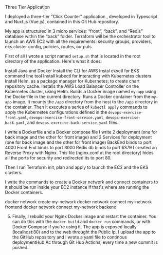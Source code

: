 Three Tier Application

I deployed  a three-tier "Click Counter" application , developed in Typescript and Nuxt.js (Vue.js), contained in this Git Hub repository.

My app is structured in 3 micro services: “front”, “back”, and “Redis” database within the “back” folder.  Terraform will be the orchestrator tool to launch an AWS EC2 with all the requirements: security groups, providers, eks cluster config, policies, routes, outputs.

First of all I wrote a script named `setup.sh` that is located in the root directory of the application. Here's what it does:

Install Java and Docker
Install the CLI for AWS
Instal eksctl for EKS command line tool
Install kubectl for interacting with Kubernetes clusters
Install Helm, as a package manager for Kubernetes;  to create chart repository cache.
Installs the AWS Load Balancer Controller on the Kubernetes cluster, using Helm.
Builds a Docker image named `my-app` using the Dockerfile in the current directory.
Runs a Docker container from the `my-app` image. It mounts the `/app` directory from the host to the `/app` directory in the container. 
Then it executes a series of `kubectl apply` commands to apply the Kubernetes configurations defined in the `devops-exercise-front.yaml`, `devops-exercise-front-service.yaml`, `devops-exercise-back.yaml`, and `devops-exercise-back-service.yaml` files.

I write a Dockerfile and a Docker compose file
I write 2 deployment (one for back image and the other for front image) and 2 Services for deployment (one for back image and the other for front image)
BackEnd binds to port 4000
Front End binds to port 3000
Redis db binds to port 6379
I created an Reverse Proxy with Nginx. This file (nginx.conf at the root directory) hides all the ports for security and redirected its to port 80.

Then I run Terraform init, plan and apply to launch the EC2 and the EKS clusters.

I write the commands to create a Docker network and connect containers to it should be run inside your EC2 instance if that's where are running the Docker containers.

docker network create my-network
docker network connect my-network frontend
docker network connect my-network backend


5. Finally, I rebuild your Nginx Docker image and restart the container. You can do this with the `docker build` and `docker run` commands, or with Docker Compose if you're using it.
The app is exposed locally (localhost:80) and to the web throught the Public Ip.
I upload the app to the GitHub repository and I wrote a yaml file to continous deploymentHub Ac through Git Hub Actions, every time a new commit is pushed.
